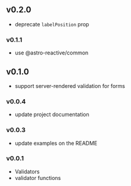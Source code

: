## v0.2.0
- deprecate `labelPosition` prop

### v0.1.1
- use @astro-reactive/common

## v0.1.0
- support server-rendered validation for forms

### v0.0.4
- update project documentation

### v0.0.3
- update examples on the README

### v0.0.1
- Validators
- validator functions
